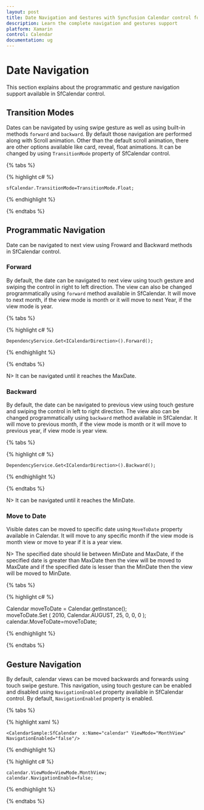 ```yaml
---
layout: post
title: Date Navigation and Gestures with Syncfusion Calendar control for Xamarin.Forms
description: Learn the complete navigation and gestures support
platform: Xamarin
control: Calendar
documentation: ug
---
```


# Date Navigation

This section explains about the programmatic and gesture navigation support available in SfCalendar control.

## Transition Modes

Dates can be navigated by using swipe gesture as well as using built-in methods `forward` and `backward`. By default those navigation are performed along with Scroll animation. Other than the default scroll animation, there are other options available like card, reveal, float animations. It can be changed by using `TransitionMode` property of SfCalendar control.

{% tabs %}

{% highlight c# %}
	
	sfCalendar.TransitionMode=TransitionMode.Float;
	
{% endhighlight %}

{% endtabs %}

## Programmatic Navigation

Date can be navigated to next view using Froward and Backward methods in SfCalendar control. 

### Forward

By default, the date can be navigated to next view using touch gesture and swiping the control in right to left direction. The view can also be changed programmatically using `forward` method available in SfCalendar. It will move to next month, if the view mode is month or it will move to next Year, if the view mode is year.

{% tabs %}

{% highlight c# %}

	DependencyService.Get<ICalendarDirection>().Forward();

{% endhighlight %}

{% endtabs %}

N> It can be navigated until it reaches the MaxDate.

### Backward

By default, the date can be navigated to previous view using touch gesture and swiping the control in left to right direction. The view also can be changed programmatically using `backward` method available in SfCalendar. It will move to previous month, if the view mode is month or it will move to previous year, if view mode is year view.

{% tabs %}

{% highlight c# %}

	DependencyService.Get<ICalendarDirection>().Backward();

{% endhighlight %}

{% endtabs %}

N> It can be navigated until it reaches the MinDate.

### Move to Date 

Visible dates can be moved to specific date using `MoveToDate` property available in Calendar. It will move to any specific month if the view mode is month view or move to year if it is a year view.

N>  The specified date should lie between MinDate and MaxDate, if the specified date is greater than MaxDate then the view will be moved to MaxDate and if the specified date is lesser than the MinDate then the view will be moved to MinDate.

{% tabs %}

{% highlight c# %}

Calendar moveToDate = Calendar.getInstance();   
    moveToDate.Set
        (
                2010,
                Calendar.AUGUST,
                25,
                0,
                0,
                0
        );
    calendar.MoveToDate=moveToDate;
	
{% endhighlight %}

{% endtabs %}

## Gesture Navigation

By default, calendar views can be moved backwards and forwards using touch swipe gesture. This navigation, using touch gesture can be enabled and disabled using `NavigationEnabled` property available in SfCalendar control. By default, `NavigationEnabled` property is enabled.

{% tabs %}

{% highlight xaml %}

	<CalendarSample:SfCalendar  x:Name="calendar" ViewMode="MonthView" NavigationEnabled="false"/>

{% endhighlight %}

{% highlight c# %}

    calendar.ViewMode=ViewMode.MonthView;
	calendar.NavigationEnable=false;

{% endhighlight %}

{% endtabs %}